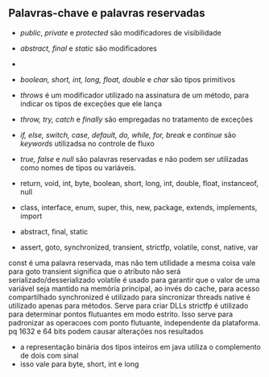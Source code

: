 


## Palavras-chave e palavras reservadas

* _public_, _private_ e _protected_ são modificadores de visibilidade
* _abstract, final_ e _static_ são modificadores
* 
* _boolean, short, int, long, float, double_ e _char_ são tipos primitivos
* _throws_ é um modificador utilizado na assinatura de um método, para indicar os tipos de exceções que ele lança
* _throw, try, catch_ e _finally_ são empregadas no tratamento de exceções
* _if, else, switch, case, default, do, while, for, break_ e _continue_ são _keywords_ utilizadsa no controle de fluxo

* _true, false_ e _null_ são palavras reservadas e não podem ser utilizadas como nomes de tipos ou variáveis.


* return, void, int, byte, boolean, short, long, int, double, float, instanceof, null
* class, interface, enum, super, this, new, package, extends, implements, import
* abstract, final, static 
* assert, goto, synchronized, transient, strictfp, volatile, const, native, var

const é uma palavra reservada, mas não tem utilidade
a mesma coisa vale para goto
transient significa que o atributo não será serializado/desserializado 
volatile é usado para garantir que o valor de uma variável seja mantido na memória principal, ao invés do cache, para acesso compartilhado
synchronized é utilizado para sincronizar threads
native é utilizado apenas para métodos. Serve para criar DLLs
strictfp é utilizado para determinar pontos flutuantes em modo estrito. Isso serve para padronizar as operacoes com ponto flutuante, independente da plataforma. pq 1632 e 64 bits podem causar alterações nos resultados

* a representação binária dos tipos inteiros em java utiliza o complemento de dois com sinal
* isso vale para byte, short, int e long
